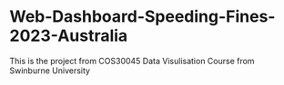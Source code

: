 # Web-Dashboard-Speeding-Fines-2023-Australia
This is the project from COS30045 Data Visulisation Course from Swinburne University
